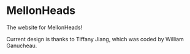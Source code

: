 MellonHeads
============

The website for MellonHeads!

Current design is thanks to Tiffany Jiang, which was coded by William Ganucheau.
